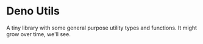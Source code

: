 # Deno Utils

A tiny library with some general purpose utility types and functions.
It might grow over time, we'll see.
